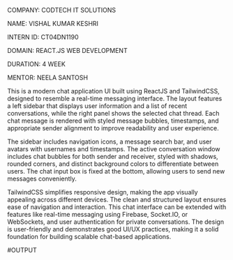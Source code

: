 COMPANY: CODTECH IT SOLUTIONS

NAME: VISHAL KUMAR KESHRI

INTERN ID: CT04DN1190

DOMAIN: REACT.JS WEB DEVELOPMENT

DURATION: 4 WEEK

MENTOR: NEELA SANTOSH

This is a modern chat application UI built using ReactJS and TailwindCSS, designed to resemble a real-time messaging interface. The layout features a left sidebar that displays user information and a list of recent conversations, while the right panel shows the selected chat thread. Each chat message is rendered with styled message bubbles, timestamps, and appropriate sender alignment to improve readability and user experience.

The sidebar includes navigation icons, a message search bar, and user avatars with usernames and timestamps. The active conversation window includes chat bubbles for both sender and receiver, styled with shadows, rounded corners, and distinct background colors to differentiate between users. The chat input box is fixed at the bottom, allowing users to send new messages conveniently.

TailwindCSS simplifies responsive design, making the app visually appealing across different devices. The clean and structured layout ensures ease of navigation and interaction. This chat interface can be extended with features like real-time messaging using Firebase, Socket.IO, or WebSockets, and user authentication for private conversations. The design is user-friendly and demonstrates good UI/UX practices, making it a solid foundation for building scalable chat-based applications.

#OUTPUT
